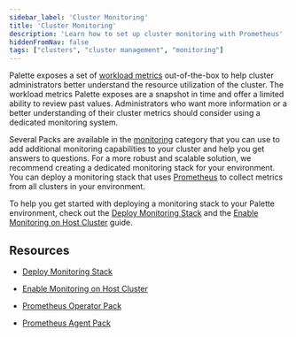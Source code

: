 ```yaml
---
sidebar_label: 'Cluster Monitoring'
title: 'Cluster Monitoring'
description: 'Learn how to set up cluster monitoring with Prometheus'
hiddenFromNav: false
tags: ["clusters", "cluster management", "monitoring"]
---
```


Palette exposes a set of [workload metrics](/clusters/cluster-management/workloads) out-of-the-box to help cluster administrators better understand the resource utilization of the cluster. The workload metrics Palette exposes are a snapshot in time and offer a limited ability to review past values. Administrators who want more information or a better understanding of their cluster metrics should consider using a dedicated monitoring system.

Several Packs are available in the [monitoring](/integrations) category that you can use to add additional monitoring capabilities to your cluster and help you get answers to questions. For a more robust and scalable solution, we recommend creating a dedicated monitoring stack for your environment. You can deploy a monitoring stack that uses [Prometheus](https://prometheus.io/) to collect metrics from all clusters in your environment. 

To help you get started with deploying a monitoring stack to your Palette environment, check out the [Deploy Monitoring Stack](/clusters/cluster-management/monitoring/deploy-monitor-stack) and the [Enable Monitoring on Host Cluster](/clusters/cluster-management/monitoring/deploy-agent) guide.

## Resources

- [Deploy Monitoring Stack](/clusters/cluster-management/monitoring/deploy-monitor-stack)


- [Enable Monitoring on Host Cluster](/clusters/cluster-management/monitoring/deploy-agent)


- [Prometheus Operator Pack](/integrations/prometheus-operator/)


- [Prometheus Agent Pack](/integrations/prometheus-agent/)